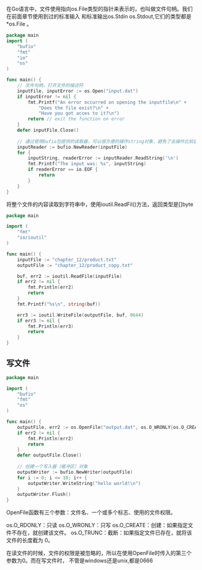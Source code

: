 在Go语言中，文件使用指向os.File类型的指针来表示的，也叫做文件句柄。我们在前面章节使用到过的标准输入
和标准输出os.Stdin os.Stdout,它们的类型都是*os.File 。

```go
package main
import (
    "bufio"
    "fmt"
    "io"
    "os"
)

func main() {
	// 文件句柄，打开文件的描述符
    inputFile, inputError := os.Open("input.dat")
    if inputError != nil {
        fmt.Printf("An error occurred on opening the inputfile\n" +
            "Does the file exist?\n" +
            "Have you got acces to it?\n")
        return // exit the function on error
    }
    defer inputFile.Close()
	
	// 通过使用bufio包提供的读取器，可以很方便的操作string对象，避免了去操作比较底层的字节
    inputReader := bufio.NewReader(inputFile)
    for {
        inputString, readerError := inputReader.ReadString('\n')
        fmt.Printf("The input was: %s", inputString)
        if readerError == io.EOF {
            return
        }      
    }
}
```

将整个文件的内容读取到字符串中，使用ioutil.ReadFil()方法，返回类型是[]byte
```go
package main

import (
	"fmt"
	"io/ioutil"
)

func main() {
	inputFile := "chapter_12/product.txt"
	outputFile := "chapter_12/product_copy.txt"

	buf, err2 := ioutil.ReadFile(inputFile)
	if err2 != nil {
		fmt.Println(err2)
		return
	}
	fmt.Printf("%s\n", string(buf))

	err3 := ioutil.WriteFile(outputFile, buf, 0644)
	if err3 != nil {
		fmt.Println(err3)
		return
	}
}

```

## 写文件

```go
package main

import (
	"bufio"
	"fmt"
	"os"
)

func main() {
	outputFile, err2 := os.OpenFile("output.dat", os.O_WRONLY|os.O_CREATE, 0666)
	if err2 != nil {
		fmt.Println(err2)
		return
	}
	defer outputFile.Close()
    
	// 创建一个写入器（缓冲区）对象
	outputWriter := bufio.NewWriter(outputFile)
	for i := 0; i <= 10; i++ {
		outputWriter.WriteString("hello world!\n")
	}
	outputWriter.Flush()
}

```

OpenFile函数有三个参数：文件名、一个或多个标志、使用的文件权限。

os.O_RDONLY：只读
os.O_WRONLY：只写
os.O_CREATE：创建：如果指定文件不存在，就创建该文件。
os.O_TRUNC：截断：如果指定文件已存在，就将该文件的长度截为 0。

在读文件的时候，文件的权限是被忽略的，所以在使用OpenFile时传入的第三个参数为0。而在写文件时，
不管是windows还是unix,都是0666

